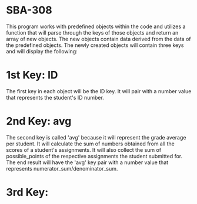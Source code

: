 # SBA-308
This program works with predefined objects within the code and utilizes a function that will parse through the keys of those objects and return
an array of new objects. The new objects contain data derived from the data of the predefined objects. The newly created objects will contain
three keys and will display the following:

# 1st Key: ID
The first key in each object will be the ID key. It will pair with a number value that represents the student's ID number.

# 2nd Key: avg
The second key is called 'avg' because it will represent the grade average per student. It will calculate the sum of numbers obtained from all the
scores of a student's assignments. It will also collect the sum of possible_points of the respective assignments the student submitted for. The end
result will have the 'avg' key pair with a number value that represents numerator_sum/denominator_sum.

# 3rd Key: 